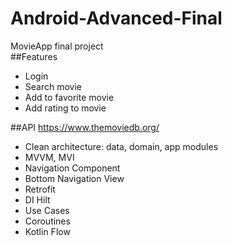 # Android-Advanced-Final
MovieApp final project <br>
##Features
- Login
- Search movie
- Add to favorite movie
- Add rating to movie

##API https://www.themoviedb.org/

- Clean architecture: data, domain, app modules
- MVVM, MVI
- Navigation Component
- Bottom Navigation View
- Retrofit
- DI Hilt
- Use Cases
- Coroutines
- Kotlin Flow
